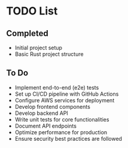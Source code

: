 # TODO List

## Completed
- Initial project setup
- Basic Rust project structure

## To Do
- Implement end-to-end (e2e) tests
- Set up CI/CD pipeline with GitHub Actions
- Configure AWS services for deployment
- Develop frontend components
- Develop backend API
- Write unit tests for core functionalities
- Document API endpoints
- Optimize performance for production
- Ensure security best practices are followed
